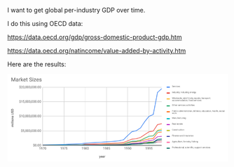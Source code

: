 I want to get global per-industry GDP over time.

I do this using OECD data:

https://data.oecd.org/gdp/gross-domestic-product-gdp.htm

https://data.oecd.org/natincome/value-added-by-activity.htm

Here are the results:

![graph of global per-industry GDP](/graph.png?raw=true "Global per-industry GDP over time")
